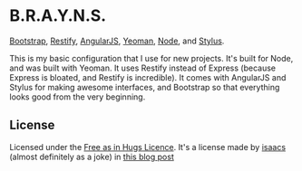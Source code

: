 # B.R.A.Y.N.S.

[Bootstrap](http://twitter.github.io/bootstrap/), [Restify](http://mcavage.github.io/node-restify/), [AngularJS](http://angularjs.org/), [Yeoman](http://yeoman.io/), [Node](http://nodejs.org/), and [Stylus](http://learnboost.github.io/stylus/).

This is my basic configuration that I use for new projects.
It's built for Node, and was built with Yeoman.
It uses Restify instead of Express (because Express is bloated, and Restify is incredible).
It comes with AngularJS and Stylus for making awesome interfaces, and Bootstrap so that everything looks good from the very beginning.

## License
Licensed under the [Free as in Hugs Licence](LICENSE.md).
It's a license made by [isaacs](https://github.com/isaacs/) (almost definitely as a joke) in [this blog post](http://blog.izs.me/post/48281002063/free-as-in-hugs-licence)
